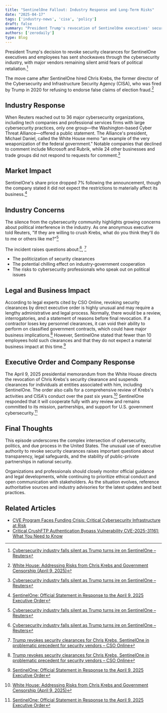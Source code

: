 ```yaml
---
title: "SentinelOne Fallout: Industry Response and Long-Term Risks"
date: "2025-04-17"
tags: ['industry-news', 'cisa', 'policy']
draft: false
summary: "President Trump's revocation of SentinelOne executives' security clearances over the hiring of former CISA chief Chris Krebs has sent shockwaves through the cybersecurity industry, with major vendors remaining silent amid fears of political retaliation."
authors: ['zerodaily']
type: Blog
---
```


President Trump's decision to revoke security clearances for SentinelOne executives and employees has sent shockwaves through the cybersecurity industry, with major vendors remaining silent amid fears of political retaliation.[^3]

The move came after SentinelOne hired Chris Krebs, the former director of the Cybersecurity and Infrastructure Security Agency (CISA), who was fired by Trump in 2020 for refusing to endorse false claims of election fraud.[^1]

## Industry Response

When Reuters reached out to 36 major cybersecurity organizations, including tech companies and professional services firms with large cybersecurity practices, only one group—the Washington-based Cyber Threat Alliance—offered a public statement. The Alliance's president, Michael Daniel, called the White House memo "an example of the very weaponization of the federal government." Notable companies that declined to comment include Microsoft and Rubrik, while 24 other businesses and trade groups did not respond to requests for comment.[^3]

## Market Impact

SentinelOne's share price dropped 7% following the announcement, though the company stated it did not expect the restrictions to materially affect its business.[^2]

## Industry Concerns

The silence from the cybersecurity community highlights growing concerns about political interference in the industry. As one anonymous executive told Reuters, "If they are willing to crush Krebs, what do you think they'll do to me or others like me?"[^3]

The incident raises questions about:[^3], [^4]

- The politicization of security clearances
- The potential chilling effect on industry-government cooperation
- The risks to cybersecurity professionals who speak out on political issues

## Legal and Business Impact

According to legal experts cited by CSO Online, revoking security clearances by direct executive order is highly unusual and may require a lengthy administrative and legal process. Normally, there would be a review, interrogatories, and a statement of reasons before final revocation. If a contractor loses key personnel clearances, it can void their ability to perform on classified government contracts, which could have major business implications.[^4] However, SentinelOne stated that fewer than 10 employees hold such clearances and that they do not expect a material business impact at this time.[^2]

## Executive Order and Company Response

The April 9, 2025 presidential memorandum from the White House directs the revocation of Chris Krebs's security clearance and suspends clearances for individuals at entities associated with him, including SentinelOne. The order also calls for a comprehensive review of Krebs's activities and CISA's conduct over the past six years.[^1] SentinelOne responded that it will cooperate fully with any review and remains committed to its mission, partnerships, and support for U.S. government cybersecurity.[^2]

## Final Thoughts

This episode underscores the complex intersection of cybersecurity, politics, and due process in the United States. The unusual use of executive authority to revoke security clearances raises important questions about transparency, legal safeguards, and the stability of public-private partnerships in national security.

Organizations and professionals should closely monitor official guidance and legal developments, while continuing to prioritize ethical conduct and open communication with stakeholders. As the situation evolves, reference authoritative sources and industry advisories for the latest updates and best practices.

## Related Articles

- [CVE Program Faces Funding Crisis: Critical Cybersecurity Infrastructure at Risk](/blog/2025-04-16-cve-program-funding-crisis)
- [Critical CrushFTP Authentication Bypass Vulnerability CVE-2025-31161: What You Need to Know](/blog/2025-04-13-crushftp-vulnerability)

[^1]: [White House: Addressing Risks from Chris Krebs and Government Censorship (April 9, 2025)](https://www.whitehouse.gov/presidential-actions/2025/04/addressing-risks-from-chris-krebs-and-government-censorship/)
[^2]: [SentinelOne: Official Statement in Response to the April 9, 2025 Executive Order](https://www.sentinelone.com/blog/an-official-statement-in-response-to-the-april-9-2025-executive-order/)
[^3]: [Cybersecurity industry falls silent as Trump turns ire on SentinelOne – Reuters](https://www.reuters.com/world/us/cybersecurity-industry-falls-silent-trump-turns-ire-sentinelone-2025-04-10/)
[^4]: [Trump revokes security clearances for Chris Krebs, SentinelOne in problematic precedent for security vendors – CSO Online](https://www.csoonline.com/article/3958808/trump-revokes-security-clearances-for-chris-krebs-sentinelone-in-problematic-precedent-for-security-vendors.html)
